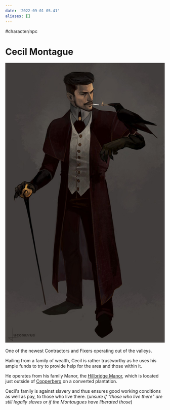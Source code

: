 ```yaml
---
date: '2022-09-01 05.41'
aliases: []
---
```


#character/npc 
# Cecil Montague
![](_attachments/cecil-montague.png)

One of the newest Contractors and Fixers operating out of the valleys.

Hailing from a family of wealth, Cecil is rather trustworthy as he uses his ample funds to try to provide help for the area and those within it.

He operates from his family Manor, the [Hillbridge Manor](Hillbridge%20Manor.md), which is located just outside of [Copperberg](Copperberg.md) on a converted plantation.

Cecil's family is against slavery and thus ensures good working conditions as well as pay, to those who live there. (_unsure if "those who live there" are still legally slaves or if the Montaugues have liberated those_)

